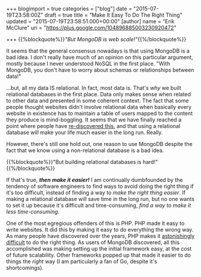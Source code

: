 +++
blogimport = true
categories = ["blog"]
date = "2015-07-19T23:58:00Z"
draft = true
title = "Make It Easy To Do The Right Thing"
updated = "2015-07-19T23:58:51.000+00:00"
[author]
name = "Erik McClure"
uri = "https://plus.google.com/104896885003230920472"

+++
{{%blockquote%}}*"But MongoDB is web scale!"*{{%/blockquote%}}

It seems that the general consensus nowadays is that using MongoDB is a bad idea. I don't really have much of an opinion on this particular argument, mostly because I never understood NoSQL in the first place. "With MongoDB, you don't have to worry about schemas or relationships between data!"

...but, all my data IS relational. In fact, most data is. That's *why* we built relational databases in the first place. Data only makes sense when related to other data and presented in some coherent context. The fact that some people thought websites didn't involve relational data when basically every website in existence has to maintain a table of users mapped to the content they produce is mind-boggling. It seems that we have finally reached a point where people have [re-discovered this](http://cryto.net/~joepie91/blog/2015/07/19/why-you-should-never-ever-ever-use-mongodb/), and that using a relational database will make your life much easier in the long run. Really.

However, there's still one hold out, one reason to use MongoDB despite the fact that we know using a non-relational database is a bad idea.

{{%blockquote%}}"But building relational databases is hard!"{{%/blockquote%}}

If that's true, ***then make it easier!*** I am continually dumbfounded by the tendency of software engineers to find ways to avoid doing the right thing if it's too difficult, instead of finding a way to *make the right thing easier*. If making a relational database will save time in the long run, but no one wants to set it up because it's difficult and time-consuming, *find a way to make it less time-consuming*. 

One of the most egregious offenders of this is PHP. PHP made it easy to write websites. It did this by making it easy to do everything the wrong way. As many people have discovered over the years, PHP makes it [astonishingly difficult](http://eev.ee/blog/2012/04/09/php-a-fractal-of-bad-design/) to do the right thing. As users of MongoDB discovered, all this accomplished was making setting up the initial framework easy, at the cost of future scalability. Other frameworks popped up that made it easier to do things the *right* way (I am particularly a fan of Go, despite it's shortcomings). 
